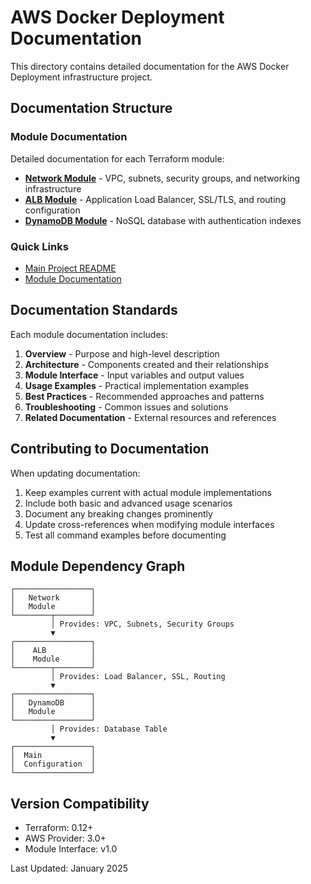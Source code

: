 # AWS Docker Deployment Documentation

This directory contains detailed documentation for the AWS Docker Deployment infrastructure project.

## Documentation Structure

### Module Documentation

Detailed documentation for each Terraform module:

- **[Network Module](modules/network.md)** - VPC, subnets, security groups, and networking infrastructure
- **[ALB Module](modules/alb.md)** - Application Load Balancer, SSL/TLS, and routing configuration  
- **[DynamoDB Module](modules/dynamodb.md)** - NoSQL database with authentication indexes

### Quick Links

- [Main Project README](../README.md)
- [Module Documentation](modules/)

## Documentation Standards

Each module documentation includes:

1. **Overview** - Purpose and high-level description
2. **Architecture** - Components created and their relationships
3. **Module Interface** - Input variables and output values
4. **Usage Examples** - Practical implementation examples
5. **Best Practices** - Recommended approaches and patterns
6. **Troubleshooting** - Common issues and solutions
7. **Related Documentation** - External resources and references

## Contributing to Documentation

When updating documentation:

1. Keep examples current with actual module implementations
2. Include both basic and advanced usage scenarios
3. Document any breaking changes prominently
4. Update cross-references when modifying module interfaces
5. Test all command examples before documenting

## Module Dependency Graph

```
┌─────────────────┐
│   Network       │
│   Module        │
└────────┬────────┘
         │ Provides: VPC, Subnets, Security Groups
         ▼
┌─────────────────┐
│    ALB          │
│    Module       │
└────────┬────────┘
         │ Provides: Load Balancer, SSL, Routing
         ▼
┌─────────────────┐
│   DynamoDB      │
│   Module        │
└─────────────────┘
         │ Provides: Database Table
         ▼
┌─────────────────┐
│  Main           │
│  Configuration  │
└─────────────────┘
```

## Version Compatibility

- Terraform: 0.12+
- AWS Provider: 3.0+
- Module Interface: v1.0

Last Updated: January 2025
